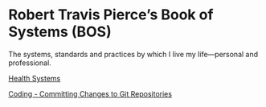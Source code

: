 # Robert Travis Pierce’s Book of Systems (BOS)
The systems, standards and practices by which I live my life—personal and professional.

[Health Systems](health.md)

[Coding - Committing Changes to Git Repositories](coding/commits.md)
